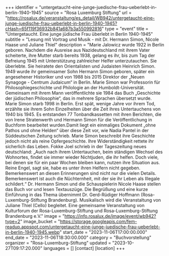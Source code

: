 +++
identifier = "untergetaucht-eine-junge-juedische-frau-ueberlebt-in-berlin-1940-1945"
source = "Rosa Luxemburg Stiftung"
url = "https://rosalux.de/veranstaltung/es_detail/WB942/untergetaucht-eine-junge-juedische-frau-ueberlebt-in-berlin-1940-1945?cHash=65f119f36932b841a687b3a550992816"
type = "event"
title = "Untergetaucht. Eine junge jüdische Frau überlebt in Berlin 1940-1945"
subtitle = "Lesung mit Vortrag und Musik - mit Dr. Hermann Simon, Nicole Haase und Juliane Thiel"
description = "Marie Jalowicz wurde 1922 in Berlin geboren. Nachdem die Ausreise aus Nazideutschland mit ihrem Vater scheiterte, ihre Mutter starb bereits 1938, gelang es ihr, bis zum Tag der Befreiung 1945 mit Unterstützung zahlreicher Helfer unterzutauchen. Sie überlebte.
Sie heiratete den Orientalisten und Judaisten Heinrich Simon. 1949 wurde ihr gemeinsamer Sohn Hermann Simon geboren, später ein angesehener Historiker und von 1988 bis 2015 Direktor der „Neuen Synagoge - Centrum Judaicum“ in Berlin.
Marie Simon war Professorin für Philosophiegeschichte und Philologie an der Humboldt-Universität. Gemeinsam mit ihrem Mann veröffentlichte sie 1984 das Buch „Geschichte der jüdischen Philosophie“, das in mehrere Sprachen übersetzt wurde. Marie Simon starb 1998 in Berlin.
Erst spät, wenige Jahre vor ihrem Tod, erzählte sie ihrem Sohn Einzelheiten über die Zeit ihres Untertauchens von 1940 bis 1945. Es entstanden 77 Tonbandkassetten mit ihren Berichten, die von Irene Stratenwerth und Hermann Simon für die Veröffentlichung in Buchform bearbeitet wurden.Damit liegt ein einmaliges Dokument „ohne Pathos und ohne Helden“ über diese Zeit vor, wie Nadia Pantel in der Süddeutschen Zeitung schrieb. Marie Simon beschreibt ihre Geschichte jedoch nicht als reine Opfergeschichte. Ihre Widerständigkeit rettete ihr sicherlich das Leben. Fokke Joel schrieb in der Tageszeitung neues deutschland: „Auch nach ihrem Untertauchen, beim ständigen Wechsel des Wohnortes, findet sie immer wieder Nichtjuden, die ihr helfen. Doch viele, bei denen sie für ein paar Wochen bleiben kann, nutzen ihre Situation aus. Reine Engel, sagt sie, habe es unter ihren Helfern nicht gegeben. Bemerkenswert an diesen Erinnerungen sind nicht nur die vielen Details. Bemerkenswert ist auch die Nüchternheit, mit der sie ihr Leben als Illegale schildert.“
Dr. Hermann Simon und die Schauspielerin Nicole Haase stellen das Buch vor und lesen Textauszüge. Die Begrüßung und eine kurze Einführung in das Thema übernimmt Dr. Gerd-Rüdiger Hoffmann (Rosa-Luxemburg-Stiftung Brandenburg). Musikalisch wird die Veranstaltung von Juliane Thiel (Cello) begleitet. 
Eine gemeinsame Veranstaltung von Kulturforum der Rosa-Luxemburg-Stiftung und Rosa-Luxemburg-Stiftung Brandenburg e.V."
image = "https://info.rosalux.de/image/event/wb942?type=2"
image_bucket = "https://storage.googleapis.com/fem-readup.appspot.com/untergetaucht-eine-junge-juedische-frau-ueberlebt-in-berlin-1940-1945.webp"
start_date = "2023-11-06T17:00:00.000"
end_date = "2023-11-06T18:30:00.000"
category = "Buchvorstellung"
organizer = "Rosa-Luxemburg-Stiftung"
updated = "2023-10-27T09:17:20.000"
languages = []
[contact]
[location]
+++